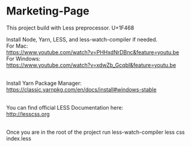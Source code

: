 # Marketing-Page

This project build with Less preprocessor. U+1F468<br>

Install Node, Yarn, LESS, and less-watch-compiler if needed.<br>
For Mac:<br>
https://www.youtube.com/watch?v=PHHxdNrDBnc&feature=youtu.be<br>
For Windows:<br>
https://www.youtube.com/watch?v=xdwZb_GcqbI&feature=youtu.be<br><br>


Install Yarn Package Manager:<br>
https://classic.yarnpkg.com/en/docs/install#windows-stable<br><br>


You can find official LESS Documentation here:<br>
http://lesscss.org<br><br>

Once you are in the root of the project run less-watch-compiler less css index.less